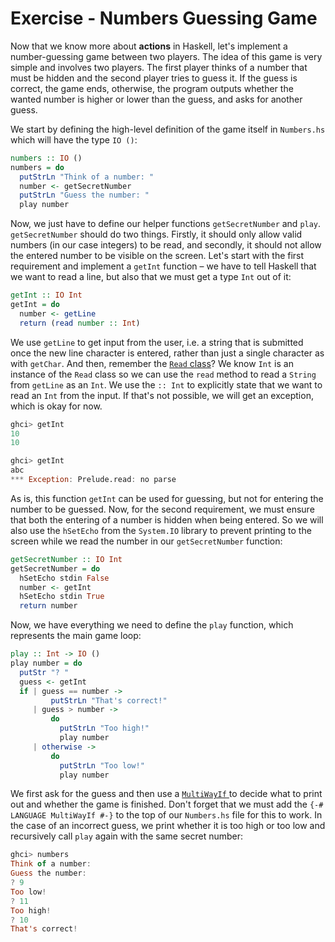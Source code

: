 # Exercise - Numbers Guessing Game

Now that we know more about **actions** in Haskell, let's implement a number-guessing game between two players. The idea of this game is very simple and involves two players. The first player thinks of a number that must be hidden and the second player tries to guess it. If the guess is correct, the game ends, otherwise, the program outputs whether the wanted number is higher or lower than the guess, and asks for another guess.

We start by defining the high-level definition of the game itself in `Numbers.hs` which will have the type `IO ()`:

```haskell
numbers :: IO ()
numbers = do
  putStrLn "Think of a number: "
  number <- getSecretNumber
  putStrLn "Guess the number: "
  play number
```

Now, we just have to define our helper functions `getSecretNumber` and `play`. `getSecretNumber` should do two things. Firstly, it should only allow valid numbers (in our case integers) to be read, and secondly, it should not allow the entered number to be visible on the screen. Let's start with the first requirement and implement a `getInt` function – we have to tell Haskell that we want to read a line, but also that we must get a type `Int` out of it:

```haskell
getInt :: IO Int
getInt = do
  number <- getLine
  return (read number :: Int)
```

We use `getLine` to get input from the user, i.e. a string that is submitted once the new line character is entered, rather than just a single character as with `getChar`. And then, remember the [`Read` class](../type-classes/basic-classes/read-readable-types.md)? We know `Int` is an instance of the `Read` class so we can use the `read` method to read a `String` from `getLine` as an `Int`. We use the `:: Int` to explicitly state that we want to read an `Int` from the input. If that's not possible, we will get an exception, which is okay for now.

```haskell
ghci> getInt
10
10

ghci> getInt
abc
*** Exception: Prelude.read: no parse
```

As is, this function `getInt` can be used for guessing, but not for entering the number to be guessed. Now, for the second requirement, we must ensure that both the entering of a number is hidden when being entered. So we will also use the `hSetEcho` from the `System.IO` library to prevent printing to the screen while we read the number in our `getSecretNumber` function:

```haskell
getSecretNumber :: IO Int
getSecretNumber = do
  hSetEcho stdin False
  number <- getInt
  hSetEcho stdin True
  return number
```

Now, we have everything we need to define the `play` function, which represents the main game loop:

```haskell
play :: Int -> IO ()
play number = do
  putStr "? "
  guess <- getInt
  if | guess == number ->
         putStrLn "That's correct!"
     | guess > number ->
         do
           putStrLn "Too high!"
           play number
     | otherwise ->
         do
           putStrLn "Too low!"
           play number
```

We first ask for the guess and then use a [`MultiWayIf` ](../defining-functions-working-with-functions/conditionals/multiwayif.md)to decide what to print out and whether the game is finished. Don't forget that we must add the `{-# LANGUAGE MultiWayIf #-}` to the top of our `Numbers.hs` file for this to work. In the case of an incorrect guess, we print whether it is too high or too low and recursively call `play` again with the same secret number:

```haskell
ghci> numbers
Think of a number:
Guess the number:
? 9
Too low!
? 11
Too high!
? 10
That's correct!
```
